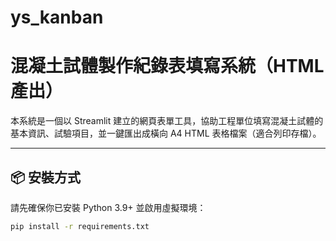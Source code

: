 # ys_kanban
# 混凝土試體製作紀錄表填寫系統（HTML 產出）

本系統是一個以 Streamlit 建立的網頁表單工具，協助工程單位填寫混凝土試體的基本資訊、試驗項目，並一鍵匯出成橫向 A4 HTML 表格檔案（適合列印存檔）。

---

## 📦 安裝方式

請先確保你已安裝 Python 3.9+ 並啟用虛擬環境：

```bash
pip install -r requirements.txt
